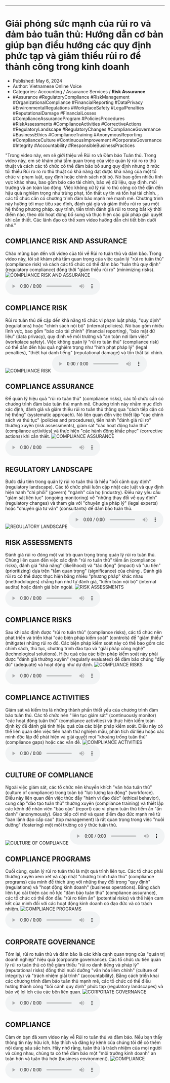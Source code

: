 
---

# Giải phóng sức mạnh của rủi ro và đảm bảo tuân thủ: Hướng dẫn cơ bản giúp bạn điều hướng các quy định phức tạp và giảm thiểu rủi ro để thành công trong kinh doanh

- Published: May 6, 2024
- Author: Vietnamese Online Voice
- Categories: Accounting / Assurance Services / **Risk Assurance**
- #Assurance #RegulatoryCompliance #RiskManagement #OrganizationalCompliance #FinancialReporting #DataPrivacy #EnvironmentalRegulations #WorkplaceSafety #LegalPenalties #ReputationalDamage #FinancialLosses #ComplianceAssuranceProgram #PoliciesProcedures #RiskAssessments #ComplianceActivities #CorrectiveActions #RegulatoryLandscape #RegulatoryChanges #ComplianceGovernance #BusinessEthics #ComplianceTraining #AnonymousReporting #ComplianceCulture #ContinuousImprovement #CorporateGovernance #Integrity #Accountability #ResponsibleBusinessPractices

"Trong video này, em sẽ giới thiệu về Rủi ro và Đảm bảo Tuân thủ. Trong video này, em sẽ khám phá tầm quan trọng của việc quản lý rủi ro ro thủ thuật và cách các tổ chức có thể đảm bảo bổ sung quy định nhưng ở mức tối thiểu Rủi ro ro ro thủ thuật có khả năng đạt được khả năng của một tổ chức vi phạm luật, quy định hoặc chính sách nội bộ. Nó bao gồm nhiều lĩnh vực khác nhau, bao gồm báo cáo tài chính, bảo vệ dữ liệu, quy định. môi trường và an toàn lao động. Việc không xử lý rủi ro thủ công có thể dẫn đến hậu quả nghiêm trọng như trừng phạt, tổn thất uy tín và tổn hại tài chính. , các tổ chức cần có chương trình đảm bảo mạnh mẽ mạnh mẽ. Chương trình này hướng tới mục tiêu xác định, đánh giá giá và giảm thiểu rủi ro sau một hệ thống phương pháp. quy trình, tiến trình đánh giá rủi ro trong bất kỳ thời điểm nào, theo dõi hoạt động bổ sung và thực hiện các giải pháp giải quyết khi cần thiết. Các lãnh đạo có thể xem video hướng dẫn chi tiết bên dưới nhé."


## COMPLIANCE RISK AND ASSURANCE

Chào mừng bạn đến với video của tôi về Rủi ro tuân thủ và đảm bảo. Trong video này, tôi sẽ khám phá tầm quan trọng của việc quản lý "rủi ro tuân thủ" (compliance risk) và cách các tổ chức có thể đảm bảo "tuân thủ quy định" (regulatory compliance) đồng thời "giảm thiểu rủi ro" (minimizing risks).
![COMPLIANCE RISK AND ASSURANCE](https://http-archiver-apis-production-80.schnworks.com/storage/images/transitions/2024-05-06/transition--5570027593-Montserrat-SemiBold-4A148C.jpg)
<audio controls>
    <source src="https://http-archiver-apis-production-80.schnworks.com/storage/storage/audio/file-6224577208.mp3" type="audio/mpeg">
</audio>



## COMPLIANCE RISK

Rủi ro tuân thủ đề cập đến khả năng tổ chức vi phạm luật pháp, "quy định" (regulations) hoặc "chính sách nội bộ" (internal policies). Nó bao gồm nhiều lĩnh vực, bao gồm "báo cáo tài chính" (financial reporting), "bảo mật dữ liệu" (data privacy), quy định về môi trường và "an toàn nơi làm việc" (workplace safety). Việc không quản lý "rủi ro tuân thủ" (compliance risk) có thể dẫn đến hậu quả nghiêm trọng như "hình phạt pháp lý" (legal penalties), "thiệt hại danh tiếng" (reputational damage) và tổn thất tài chính.
![COMPLIANCE RISK](https://http-archiver-apis-production-80.schnworks.com/storage/images/transitions/2024-05-06/transition--15632003988-Montserrat-SemiBold-9C27B0.jpg)
<audio controls>
    <source src="https://http-archiver-apis-production-80.schnworks.com/storage/storage/audio/file-11857649259.mp3" type="audio/mpeg">
</audio>



## COMPLIANCE ASSURANCE

Để quản lý hiệu quả "rủi ro tuân thủ" (compliance risks), các tổ chức cần có chương trình đảm bảo tuân thủ mạnh mẽ. Chương trình này nhằm mục đích xác định, đánh giá và giảm thiểu rủi ro tuân thủ thông qua "cách tiếp cận có hệ thống" (systematic approach). Nó liên quan đến việc thiết lập "các chính sách và thủ tục" (policies and procedures), tiến hành "đánh giá rủi ro" thường xuyên (risk assessments), giám sát "các hoạt động tuân thủ" (compliance activities) và thực hiện "các hành động khắc phục" (corrective actions) khi cần thiết.
![COMPLIANCE ASSURANCE](https://http-archiver-apis-production-80.schnworks.com/storage/images/transitions/2024-05-06/transition-22873332620-Montserrat-Black-9C27B0.jpg)
<audio controls>
    <source src="https://http-archiver-apis-production-80.schnworks.com/storage/storage/audio/file-37493384642.mp3" type="audio/mpeg">
</audio>



## REGULATORY LANDSCAPE

Bước đầu tiên trong quản lý rủi ro tuân thủ là hiểu "bối cảnh quy định" (regulatory landscape). Các tổ chức phải luôn cập nhật các luật và quy định hiện hành "chi phối" (govern) "ngành" của họ (industry). Điều này yêu cầu "giám sát liên tục" (ongoing monitoring) về "những thay đổi về quy định" (regulatory changes) và tham gia với "chuyên gia pháp lý" (legal experts) hoặc "chuyên gia tư vấn" (consultants) để đảm bảo tuân thủ.
![REGULATORY LANDSCAPE](https://http-archiver-apis-production-80.schnworks.com/storage/images/transitions/2024-05-06/transition--49393971357-Montserrat-Thin-303F9F.jpg)
<audio controls>
    <source src="https://http-archiver-apis-production-80.schnworks.com/storage/storage/audio/file-549566498.mp3" type="audio/mpeg">
</audio>



## RISK ASSESSMENTS

Đánh giá rủi ro đóng một vai trò quan trọng trong quản lý rủi ro tuân thủ. Chúng liên quan đến việc xác định "rủi ro tuân thủ" tiềm ẩn (compliance risks), đánh giá "khả năng" (likelihood) và "tác động" (impact) và "ưu tiên" (prioritizing) dựa trên "tầm quan trọng" (significance) của chúng . Đánh giá rủi ro có thể được thực hiện bằng nhiều "phương pháp" khác nhau (methodologies) chẳng hạn như tự đánh giá, "kiểm toán nội bộ" (internal audits) hoặc đánh giá bên ngoài.
![RISK ASSESSMENTS](https://http-archiver-apis-production-80.schnworks.com/storage/images/transitions/2024-05-06/transition-6412607783-Montserrat-Black-7B1FA2.jpg)
<audio controls>
    <source src="https://http-archiver-apis-production-80.schnworks.com/storage/storage/audio/file-13015002985.mp3" type="audio/mpeg">
</audio>



## COMPLIANCE RISKS

Sau khi xác định được "rủi ro tuân thủ" (compliance risks), các tổ chức nên phát triển và triển khai "các biện pháp kiểm soát" (controls) để "giảm thiểu" (mitigate) những rủi ro đó. Các biện pháp kiểm soát này có thể bao gồm các chính sách, thủ tục, chương trình đào tạo và "giải pháp công nghệ" (technological solutions). Hiệu quả của các biện pháp kiểm soát này phải được "đánh giá thường xuyên" (regularly evaluated) để đảm bảo chúng "đầy đủ" (adequate) và hoạt động như dự định.
![COMPLIANCE RISKS](https://http-archiver-apis-production-80.schnworks.com/storage/images/transitions/2024-05-06/transition--19059198417-Montserrat-Bold-7B1FA2.jpg)
<audio controls>
    <source src="https://http-archiver-apis-production-80.schnworks.com/storage/storage/audio/file-21321394264.mp3" type="audio/mpeg">
</audio>



## COMPLIANCE ACTIVITIES

Giám sát và kiểm tra là những thành phần thiết yếu của chương trình đảm bảo tuân thủ. Các tổ chức nên "liên tục giám sát" (continuously monitor) "các hoạt động tuân thủ" (compliance activities) và thực hiện kiểm toán định kỳ để đánh giá tính hiệu quả của các biện pháp kiểm soát. Điều này có thể liên quan đến việc tiến hành thử nghiệm mẫu, phân tích dữ liệu hoặc xác minh độc lập để phát hiện và giải quyết mọi "khoảng trống tuân thủ" (compliance gaps) hoặc các vấn đề.
![COMPLIANCE ACTIVITIES](https://http-archiver-apis-production-80.schnworks.com/storage/images/transitions/2024-05-06/transition--19442631667-Montserrat-Bold-303F9F.jpg)
<audio controls>
    <source src="https://http-archiver-apis-production-80.schnworks.com/storage/storage/audio/file-729993921.mp3" type="audio/mpeg">
</audio>



## CULTURE OF COMPLIANCE

Ngoài việc giám sát, các tổ chức nên khuyến khích "văn hóa tuân thủ" (culture of compliance) trong toàn bộ "lực lượng lao động" (workforce). Điều này liên quan đến việc thúc đẩy "hành vi đạo đức" (ethical behavior), cung cấp "đào tạo tuân thủ" thường xuyên (compliance training) và thiết lập các kênh để nhân viên "báo cáo" (report) các vi phạm tuân thủ tiềm ẩn "ẩn danh" (anonymously). Giao tiếp cởi mở và quan điểm đạo đức mạnh mẽ từ "ban lãnh đạo cấp cao" (top management) là rất quan trọng trong việc "nuôi dưỡng" (fostering) một môi trường có ý thức tuân thủ.
![CULTURE OF COMPLIANCE](https://http-archiver-apis-production-80.schnworks.com/storage/images/transitions/2024-05-06/transition-7285521771-Montserrat-ExtraBold-9C27B0.jpg)
<audio controls>
    <source src="https://http-archiver-apis-production-80.schnworks.com/storage/storage/audio/file-8155234054.mp3" type="audio/mpeg">
</audio>



## COMPLIANCE PROGRAMS

Cuối cùng, quản lý rủi ro tuân thủ là một quá trình liên tục. Các tổ chức phải thường xuyên xem xét và cập nhật "chương trình tuân thủ" (compliance programs) của mình để thích ứng với những thay đổi trong "quy định" (regulations) và "hoạt động kinh doanh" (business operations). Bằng cách liên tục cải thiện các nỗ lực "đảm bảo tuân thủ" (compliance assurance), các tổ chức có thể đón đầu "rủi ro tiềm ẩn" (potential risks) và thể hiện cam kết của mình đối với các hoạt động kinh doanh có đạo đức và có trách nhiệm.
![COMPLIANCE PROGRAMS](https://http-archiver-apis-production-80.schnworks.com/storage/images/transitions/2024-05-06/transition--2208751460-Montserrat-ExtraBold-283593.jpg)
<audio controls>
    <source src="https://http-archiver-apis-production-80.schnworks.com/storage/storage/audio/file-24002099336.mp3" type="audio/mpeg">
</audio>



## CORPORATE GOVERNANCE

Tóm lại, rủi ro tuân thủ và đảm bảo là các khía cạnh quan trọng của "quản trị doanh nghiệp" hiệu quả (corporate governance). Các tổ chức ưu tiên quản lý rủi ro tuân thủ có thể giảm thiểu "rủi ro danh tiếng và pháp lý" (reputational risks) đồng thời nuôi dưỡng "văn hóa liêm chính" (culture of integrity) và "trách nhiệm giải trình" (accountability). Bằng cách triển khai các chương trình đảm bảo tuân thủ mạnh mẽ, các tổ chức có thể điều hướng thành công "bối cảnh quy định" phức tạp (regulatory landscapes) và bảo vệ lợi ích của các bên liên quan.
![CORPORATE GOVERNANCE](https://http-archiver-apis-production-80.schnworks.com/storage/images/transitions/2024-05-06/transition-8892887564-Montserrat-Bold-1A237E.jpg)
<audio controls>
    <source src="https://http-archiver-apis-production-80.schnworks.com/storage/storage/audio/file-45430564478.mp3" type="audio/mpeg">
</audio>



## COMPLIANCE

Cảm ơn bạn đã xem video này về Rủi ro tuân thủ và đảm bảo. Nếu bạn thấy thông tin này hữu ích, hãy thích và đăng ký kênh của chúng tôi để có thêm nội dung sâu sắc hơn. Hãy nhớ rằng, tuân thủ là trách nhiệm của mọi người và cùng nhau, chúng ta có thể đảm bảo một "môi trường kinh doanh" an toàn hơn và tuân thủ hơn (business environment).
![COMPLIANCE](https://http-archiver-apis-production-80.schnworks.com/storage/images/transitions/2024-05-06/transition-12272163478-Montserrat-Black-303F9F.jpg)
<audio controls>
    <source src="https://http-archiver-apis-production-80.schnworks.com/storage/storage/audio/file-26946934367.mp3" type="audio/mpeg">
</audio>

